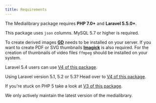 ```yaml
---
title: Requirements
---
```


The Medialibrary package requires **PHP 7.0+** and **Laravel 5.5.0+**. 

This package uses `json` columns. MySQL 5.7 or higher is required.

To create derived images **[GD](http://php.net/manual/en/book.image.php)** needs to be installed on your server. If you want to create PDF or SVG thumbnails **[Imagick](http://php.net/manual/en/imagick.setresolution.php)** is also required. For the creation of thumbnails of video files `ffmpeg` should be installed on your system.

Laravel 5.4 users can use [V4 of this package](https://docs.spatie.be/laravel-medialibrary/v4/introduction).

Using Laravel version 5.1, 5.2 or 5.3? Head over to [V4 of this package](https://docs.spatie.be/laravel-medialibrary/v4/introduction).

If you're stuck on PHP 5 take a look at [V3 of this package](https://docs.spatie.be/laravel-medialibrary/v3/introduction).

We only actively maintain the latest version of the medialibrary.
